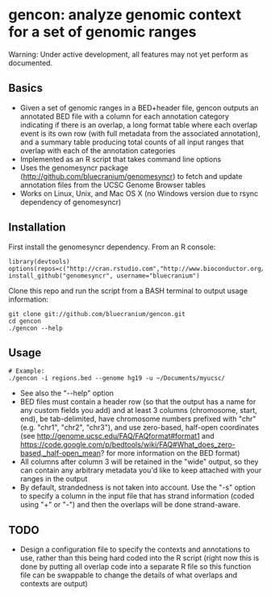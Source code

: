 # gencon: analyze genomic context for a set of genomic ranges

Warning: Under active development, all features may not yet perform as documented.

## Basics
* Given a set of genomic ranges in a BED+header file, gencon outputs an annotated BED file with a column for each annotation category indicating if there is an overlap, a long format table where each overlap event is its own row (with full metadata from the associated annotation), and a summary table producing total counts of all input ranges that overlap with each of the annotation categories
* Implemented as an R script that takes command line options
* Uses the genomesyncr package (http://github.com/bluecranium/genomesyncr) to fetch and update annotation files from the UCSC Genome Browser tables
* Works on Linux, Unix, and Mac OS X (no Windows version due to rsync dependency of genomesyncr)

## Installation
First install the genomesyncr dependency. From an R console:

	library(devtools)
	options(repos=c("http://cran.rstudio.com","http://www.bioconductor.org/packages/release/bioc"))
	install_github("genomesyncr", username="bluecranium")

Clone this repo and run the script from a BASH terminal to output usage information:

	git clone git://github.com/bluecranium/gencon.git
	cd gencon
	./gencon --help

## Usage
	# Example:
	./gencon -i regions.bed --genome hg19 -u ~/Documents/myucsc/

* See also the "--help" option
* BED files must contain a header row (so that the output has a name for any custom fields you add) and at least 3 columns (chromosome, start, end), be tab-delimited, have chromosome numbers prefixed with "chr" (e.g. "chr1", "chr2", "chr3"), and use zero-based, half-open coordinates (see http://genome.ucsc.edu/FAQ/FAQformat#format1 and https://code.google.com/p/bedtools/wiki/FAQ#What_does_zero-based,_half-open_mean? for more information on the BED format)
* All columns after column 3 will be retained in the "wide" output, so they can contain any arbitrary metadata you'd like to keep attached with your ranges in the output
* By default, strandedness is not taken into account. Use the "-s" option to specify a column in the input file that has strand information (coded using "+" or "-") and then the overlaps will be done strand-aware.

## TODO
* Design a configuration file to specify the contexts and annotations to use, rather than this being hard coded into the R script (right now this is done by putting all overlap code into a separate R file so this function file can be swappable to change the details of what overlaps and contexts are output)